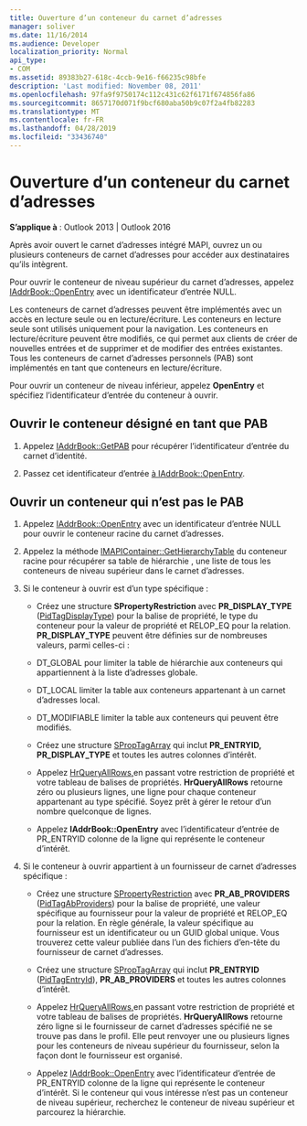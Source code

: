```yaml
---
title: Ouverture d’un conteneur du carnet d’adresses
manager: soliver
ms.date: 11/16/2014
ms.audience: Developer
localization_priority: Normal
api_type:
- COM
ms.assetid: 89383b27-618c-4ccb-9e16-f66235c98bfe
description: 'Last modified: November 08, 2011'
ms.openlocfilehash: 97fa9f9750174c112c431c62f6171f674856fa86
ms.sourcegitcommit: 8657170d071f9bcf680aba50b9c07f2a4fb82283
ms.translationtype: MT
ms.contentlocale: fr-FR
ms.lasthandoff: 04/28/2019
ms.locfileid: "33436740"
---
```

# <a name="opening-an-address-book-container"></a>Ouverture d’un conteneur du carnet d’adresses

**S’applique à** : Outlook 2013 | Outlook 2016 
  
Après avoir ouvert le carnet d’adresses intégré MAPI, ouvrez un ou plusieurs conteneurs de carnet d’adresses pour accéder aux destinataires qu’ils intègrent.
  
Pour ouvrir le conteneur de niveau supérieur du carnet d’adresses, appelez [IAddrBook::OpenEntry](iaddrbook-openentry.md) avec un identificateur d’entrée NULL. 
  
Les conteneurs de carnet d’adresses peuvent être implémentés avec un accès en lecture seule ou en lecture/écriture. Les conteneurs en lecture seule sont utilisés uniquement pour la navigation. Les conteneurs en lecture/écriture peuvent être modifiés, ce qui permet aux clients de créer de nouvelles entrées et de supprimer et de modifier des entrées existantes. Tous les conteneurs de carnet d’adresses personnels (PAB) sont implémentés en tant que conteneurs en lecture/écriture. 
  
Pour ouvrir un conteneur de niveau inférieur, appelez **OpenEntry** et spécifiez l’identificateur d’entrée du conteneur à ouvrir. 
  
## <a name="open-the-container-designated-as-the-pab"></a>Ouvrir le conteneur désigné en tant que PAB
  
1. Appelez [IAddrBook::GetPAB](iaddrbook-getpab.md) pour récupérer l’identificateur d’entrée du carnet d’identité. 
    
2. Passez cet identificateur d’entrée [à IAddrBook::OpenEntry](iaddrbook-openentry.md).
    
## <a name="open-a-container-that-is-not-the-pab"></a>Ouvrir un conteneur qui n’est pas le PAB
  
1. Appelez [IAddrBook::OpenEntry](iaddrbook-openentry.md) avec un identificateur d’entrée NULL pour ouvrir le conteneur racine du carnet d’adresses. 
    
2. Appelez la méthode [IMAPIContainer::GetHierarchyTable](imapicontainer-gethierarchytable.md) du conteneur racine pour récupérer sa table de hiérarchie , une liste de tous les conteneurs de niveau supérieur dans le carnet d’adresses. 
    
3. Si le conteneur à ouvrir est d’un type spécifique :
    
   - Créez une structure **SPropertyRestriction** avec **PR_DISPLAY_TYPE** ([PidTagDisplayType](pidtagdisplaytype-canonical-property.md)) pour la balise de propriété, le type du conteneur pour la valeur de propriété et RELOP_EQ pour la relation. **PR_DISPLAY_TYPE** peuvent être définies sur de nombreuses valeurs, parmi celles-ci : 
    
   - DT_GLOBAL pour limiter la table de hiérarchie aux conteneurs qui appartiennent à la liste d’adresses globale.
    
   - DT_LOCAL limiter la table aux conteneurs appartenant à un carnet d’adresses local.
    
   - DT_MODIFIABLE limiter la table aux conteneurs qui peuvent être modifiés.
    
   - Créez une structure [SPropTagArray](sproptagarray.md) qui inclut **PR_ENTRYID,** **PR_DISPLAY_TYPE** et toutes les autres colonnes d’intérêt. 
    
   - Appelez [HrQueryAllRows,](hrqueryallrows.md)en passant votre restriction de propriété et votre tableau de balises de propriétés. **HrQueryAllRows** retourne zéro ou plusieurs lignes, une ligne pour chaque conteneur appartenant au type spécifié. Soyez prêt à gérer le retour d’un nombre quelconque de lignes. 
    
   - Appelez **IAddrBook::OpenEntry** avec l’identificateur d’entrée de PR_ENTRYID colonne de la ligne qui représente le conteneur d’intérêt.  
    
4. Si le conteneur à ouvrir appartient à un fournisseur de carnet d’adresses spécifique :
    
   - Créez une structure [SPropertyRestriction](spropertyrestriction.md) avec **PR_AB_PROVIDERS** ([PidTagAbProviders](pidtagabproviders-canonical-property.md)) pour la balise de propriété, une valeur spécifique au fournisseur pour la valeur de propriété et RELOP_EQ pour la relation. En règle générale, la valeur spécifique au fournisseur est un identificateur ou un GUID global unique. Vous trouverez cette valeur publiée dans l’un des fichiers d’en-tête du fournisseur de carnet d’adresses. 
    
   - Créez une structure [SPropTagArray](sproptagarray.md) qui inclut **PR_ENTRYID** ([PidTagEntryId](pidtagentryid-canonical-property.md)), **PR_AB_PROVIDERS** et toutes les autres colonnes d’intérêt. 
    
   - Appelez [HrQueryAllRows,](hrqueryallrows.md)en passant votre restriction de propriété et votre tableau de balises de propriétés. **HrQueryAllRows** retourne zéro ligne si le fournisseur de carnet d’adresses spécifié ne se trouve pas dans le profil. Elle peut renvoyer une ou plusieurs lignes pour les conteneurs de niveau supérieur du fournisseur, selon la façon dont le fournisseur est organisé. 
    
   - Appelez [IAddrBook::OpenEntry](iaddrbook-openentry.md) avec l’identificateur d’entrée de PR_ENTRYID colonne de la ligne qui représente le conteneur d’intérêt.  Si le conteneur qui vous intéresse n’est pas un conteneur de niveau supérieur, recherchez le conteneur de niveau supérieur et parcourez la hiérarchie. 
    

